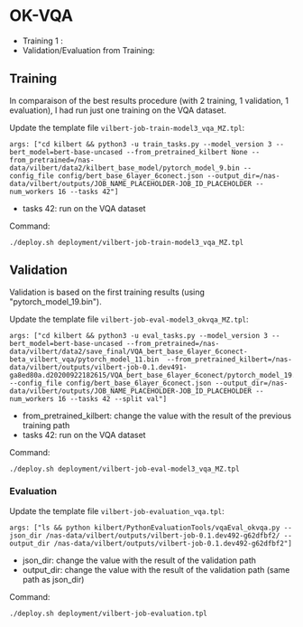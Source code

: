 # OK-VQA
* Training 1 : 
* Validation/Evaluation from Training:


## Training
In comparaison of the best results procedure (with 2 training, 1 validation, 1 evaluation), I had run just one training on the VQA dataset.


Update the template file `vilbert-job-train-model3_vqa_MZ.tpl`:
```console
args: ["cd kilbert && python3 -u train_tasks.py --model_version 3 --bert_model=bert-base-uncased --from_pretrained_kilbert None --from_pretrained=/nas-data/vilbert/data2/kilbert_base_model/pytorch_model_9.bin --config_file config/bert_base_6layer_6conect.json --output_dir=/nas-data/vilbert/outputs/JOB_NAME_PLACEHOLDER-JOB_ID_PLACEHOLDER --num_workers 16 --tasks 42"]
```
* tasks 42: run on the VQA dataset

Command:
```console
./deploy.sh deployment/vilbert-job-train-model3_vqa_MZ.tpl
```

## Validation
Validation is based on the first training results (using "pytorch_model_19.bin").


Update the template file `vilbert-job-eval-model3_okvqa_MZ.tpl`:
```
args: ["cd kilbert && python3 -u eval_tasks.py --model_version 3 --bert_model=bert-base-uncased --from_pretrained=/nas-data/vilbert/data2/save_final/VQA_bert_base_6layer_6conect-beta_vilbert_vqa/pytorch_model_11.bin  --from_pretrained_kilbert=/nas-data/vilbert/outputs/vilbert-job-0.1.dev491-ga8ed80a.d20200922182615/VQA_bert_base_6layer_6conect/pytorch_model_19.bin --config_file config/bert_base_6layer_6conect.json --output_dir=/nas-data/vilbert/outputs/JOB_NAME_PLACEHOLDER-JOB_ID_PLACEHOLDER --num_workers 16 --tasks 42 --split val"]
```
* from_pretrained_kilbert: change the value with the result of the previous training path
* tasks 42: run on the VQA dataset


Command:
```console
./deploy.sh deployment/vilbert-job-eval-model3_vqa_MZ.tpl
```


### Evaluation

Update the template file `vilbert-job-evaluation_vqa.tpl`:
```console
args: ["ls && python kilbert/PythonEvaluationTools/vqaEval_okvqa.py --json_dir /nas-data/vilbert/outputs/vilbert-job-0.1.dev492-g62dfbf2/ --output_dir /nas-data/vilbert/outputs/vilbert-job-0.1.dev492-g62dfbf2"]
```
* json_dir: change the value with the result of the validation path
* output_dir: change the value with the result of the validation path (same path as json_dir)


Command:
```console
./deploy.sh deployment/vilbert-job-evaluation.tpl
```

